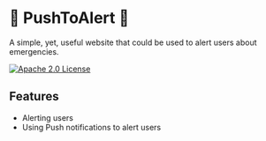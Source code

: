 
# 🚨 PushToAlert 🚨

A simple, yet, useful website that could be used to alert users about emergencies.

[![Apache 2.0 License](https://img.shields.io/badge/License-Apache%202.0-green.svg)](https://tldrlegal.com/license/apache-license-2.0-(apache-2.0))

## Features

- Alerting users
- Using Push notifications to alert users
